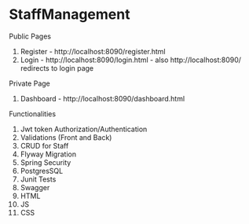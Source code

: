 # StaffManagement

Public Pages
1. Register  - http://localhost:8090/register.html
2. Login     - http://localhost:8090/login.html - also http://localhost:8090/ redirects to login page

Private Page
1. Dashboard - http://localhost:8090/dashboard.html

Functionalities

1. Jwt token Authorization/Authentication
2. Validations (Front and Back)
3. CRUD for Staff
4. Flyway Migration
5. Spring Security
6. PostgresSQL
7. Junit Tests
8. Swagger
9. HTML
10. JS
11. CSS